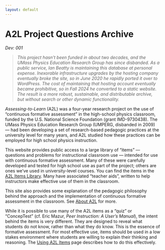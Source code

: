 ```yaml
---
layout: default
---
```


# A2L Project Questions Archive

_Dev: 001_

> _This project hasn’t been funded in about two decades, and the UMass Physics Education Research Group has since disbanded. As a public service, Ian Beatty is maintaining this database at personal expense. Inexorable infrastructure upgrades by the hosting company eventually broke the site, so in June 2020 he rapidly ported it over to WordPress. The cost of maintaining that hosting account eventually became prohibitive, so in Fall 2024 he converted to a static website. The result is a more robust, sustainable, and distributable archive, but without search or other dynamic functionality._

_Assessing-to-Learn_ (A2L) was a four-year research project on the use of “continuous formative assessment” in the high-school physics classroom, funded by the U.S. National Science Foundation (grant IMD-9730438). The UMass Physics Education Research Group (UMPERG, disbanded in 2009) — had been developing a set of research-based pedagogic practices at the university level for many years, and A2L studied how these practices can be employed for high school physics instruction.

This website provides public access to a large library of “items” — questions and problems for instructional classroom use — intended for use with continuous formative assessment. Many of these were carefully developed and tested for high school use as part of the project; others are ones we’ve used in university-level courses. You can find the items in the [A2L Items Library](./library.md). Many have associated “teacher aids”, written to help instructors make effective use of them in the classroom.

This site also provides some explanation of the pedagogic philosophy behind the approach and the implementation of continuous formative assessment in the classroom. See [About A2L](./about.md) for more.

While it is possible to use many of the A2L items as a “quiz” or “ConcepTest” (cf. Eric Mazur, _Peer Instruction: A User’s Manual_), the intent behind the items is very different. They are designed to reveal what students do not know, rather than what they do know. This is the essence of formative assessment. For most effective use, items should be used in a low stakes environment where students are willing to explain their thinking and reasoning. The [Using A2L Items](./using.md) page describes how to do this effectively.
